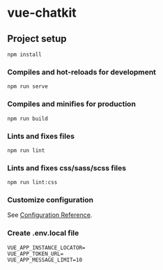 # vue-chatkit

## Project setup
```
npm install
```

### Compiles and hot-reloads for development
```
npm run serve
```

### Compiles and minifies for production
```
npm run build
```

### Lints and fixes files
```
npm run lint
```

### Lints and fixes css/sass/scss files
```
npm run lint:css
```

### Customize configuration
See [Configuration Reference](https://cli.vuejs.org/config/).

### Create .env.local file
```
VUE_APP_INSTANCE_LOCATOR=
VUE_APP_TOKEN_URL=
VUE_APP_MESSAGE_LIMIT=10
```
